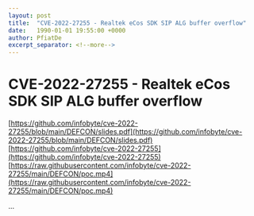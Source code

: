 ```yaml
---
layout: post
title:  "CVE-2022-27255 - Realtek eCos SDK SIP ALG buffer overflow"
date:   1990-01-01 19:55:00 +0000
author: PfiatDe
excerpt_separator: <!--more-->
---
```


# CVE-2022-27255 - Realtek eCos SDK SIP ALG buffer overflow
[https://github.com/infobyte/cve-2022-27255/blob/main/DEFCON/slides.pdf](https://github.com/infobyte/cve-2022-27255/blob/main/DEFCON/slides.pdf)
[https://github.com/infobyte/cve-2022-27255](https://github.com/infobyte/cve-2022-27255)
[https://raw.githubusercontent.com/infobyte/cve-2022-27255/main/DEFCON/poc.mp4](https://raw.githubusercontent.com/infobyte/cve-2022-27255/main/DEFCON/poc.mp4)

...
<!--more-->
